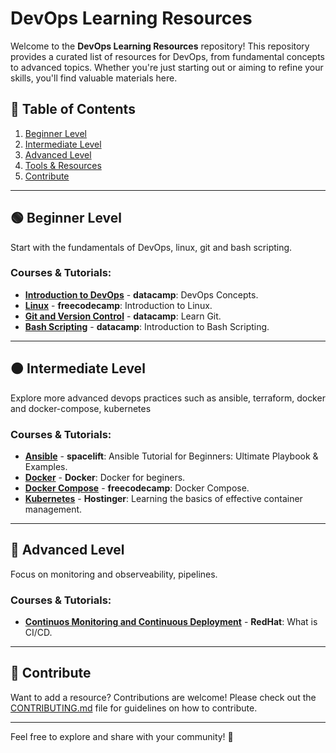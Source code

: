 # DevOps Learning Resources

Welcome to the **DevOps Learning Resources** repository! This repository provides a curated list of resources for DevOps, from fundamental concepts to advanced topics. Whether you're just starting out or aiming to refine your skills, you'll find valuable materials here.

## 📑 Table of Contents
1. [Beginner Level](#beginner-level)
2. [Intermediate Level](#intermediate-level)
3. [Advanced Level](#advanced-level)
4. [Tools & Resources](#tools-and-resources)
5. [Contribute](#contribute)

---

## 🟢 Beginner Level

Start with the fundamentals of DevOps, linux, git and bash scripting.

### Courses & Tutorials:
- [**Introduction to DevOps**](https://www.datacamp.com/courses/devops-concepts) - **datacamp**: DevOps Concepts.
- [**Linux**](https://www.freecodecamp.org/news/introduction-to-linux/) - **freecodecamp**: Introduction to Linux.
- [**Git and Version Control**](https://www.datacamp.com/courses/introduction-to-git) - **datacamp**: Learn Git.
- [**Bash Scripting**](https://www.datacamp.com/courses/introduction-to-bash-scripting) - **datacamp**: Introduction to Bash Scripting.


---

## 🟠 Intermediate Level

Explore more advanced devops practices such as ansible, terraform, docker and docker-compose, kubernetes

### Courses & Tutorials:
- [**Ansible**](https://spacelift.io/blog/ansible-tutorial) - **spacelift**: Ansible Tutorial for Beginners: Ultimate Playbook & Examples.
- [**Docker**](https://docker-curriculum.com/) - **Docker**: Docker for beginers.
- [**Docker Compose**](https://www.freecodecamp.org/news/what-is-docker-compose-how-to-use-it/) - **freecodecamp**: Docker Compose.
- [**Kubernetes**](https://www.hostinger.com/tutorials/kubernetes-tutorial?utm_campaign=Generic-Tutorials-DSA|NT:Se|LO:Other-AFRICA&utm_medium=ppc&gad_source=1&gclid=Cj0KCQjwjY64BhCaARIsAIfc7YallK-1IXRpV3OYSNdqb68t0G8cRNURpNedJzJ65_-spSEaanS5DfAaAhWmEALw_wcB) - **Hostinger**: Learning the basics of effective container management.


---

## 🔴 Advanced Level

Focus on monitoring and observeability, pipelines.

### Courses & Tutorials:
- [**Continuos Monitoring and Continuous Deployment**](https://www.redhat.com/en/topics/devops/what-is-ci-cd) - **RedHat**: What is CI/CD.


---

## 🤝 Contribute

Want to add a resource? Contributions are welcome! Please check out the [CONTRIBUTING.md](../CONTRIBUTING.md) file for guidelines on how to contribute.

---

Feel free to explore and share with your community! 🚀